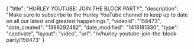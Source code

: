 {
    "title": "HURLEY YOUTUBE: JOIN THE BLOCK PARTY",
    "description": "Make sure to subscribe to the Hurley YouTube channel to keep up to date on all our latest and greatest happenings.",
    "videoid": "158473",
    "date_created": "1398292482",
    "date_modified": "1418181330",
    "type": "captivate",
    "layout": "video",
    "url": "\/v\/hurley-youtube-join-the-block-party\/158473"
}